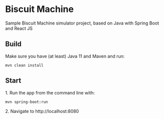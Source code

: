 # Biscuit Machine

Sample Biscuit Machine simulator project, based on Java with Spring Boot and React JS

## Build

Make sure you have (at least) Java 11 and Maven and run: 

`mvn clean install`

## Start
1. Run the app from the command line with:

`mvn spring-boot:run`

2. Navigate to http://localhost:8080
